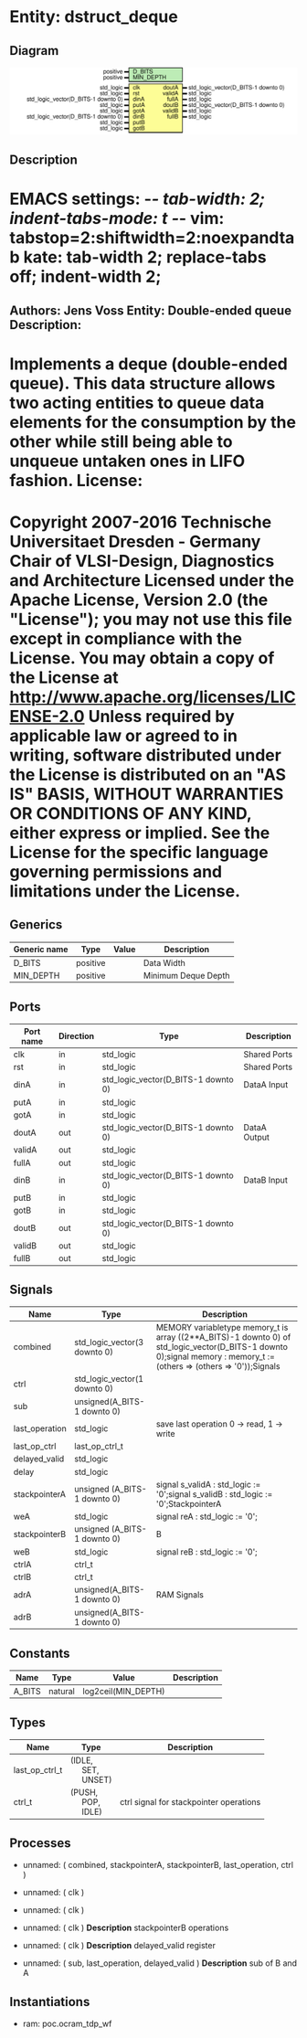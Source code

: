 # Entity: dstruct_deque

## Diagram

![Diagram](dstruct_deque.svg "Diagram")
## Description

EMACS settings: -*-  tab-width: 2; indent-tabs-mode: t -*-
vim: tabstop=2:shiftwidth=2:noexpandtab
kate: tab-width 2; replace-tabs off; indent-width 2;
=============================================================================
Authors:     Jens Voss
Entity:      Double-ended queue
Description:
-------------------------------------
Implements a deque (double-ended queue). This data structure allows two
acting entities to queue data elements for the consumption by the other while
still being able to unqueue untaken ones in LIFO fashion.
License:
=============================================================================
Copyright 2007-2016 Technische Universitaet Dresden - Germany
                    Chair of VLSI-Design, Diagnostics and Architecture
Licensed under the Apache License, Version 2.0 (the "License");
you may not use this file except in compliance with the License.
You may obtain a copy of the License at
             http://www.apache.org/licenses/LICENSE-2.0
Unless required by applicable law or agreed to in writing, software
distributed under the License is distributed on an "AS IS" BASIS,
WITHOUT WARRANTIES OR CONDITIONS OF ANY KIND, either express or implied.
See the License for the specific language governing permissions and
limitations under the License.
=============================================================================
## Generics

| Generic name | Type     | Value | Description         |
| ------------ | -------- | ----- | ------------------- |
| D_BITS       | positive |       | Data Width          |
| MIN_DEPTH    | positive |       | Minimum Deque Depth |
## Ports

| Port name | Direction | Type                                | Description  |
| --------- | --------- | ----------------------------------- | ------------ |
| clk       | in        | std_logic                           | Shared Ports |
| rst       | in        | std_logic                           | Shared Ports |
| dinA      | in        | std_logic_vector(D_BITS-1 downto 0) | DataA Input  |
| putA      | in        | std_logic                           |              |
| gotA      | in        | std_logic                           |              |
| doutA     | out       | std_logic_vector(D_BITS-1 downto 0) | DataA Output |
| validA    | out       | std_logic                           |              |
| fullA     | out       | std_logic                           |              |
| dinB      | in        | std_logic_vector(D_BITS-1 downto 0) | DataB Input  |
| putB      | in        | std_logic                           |              |
| gotB      | in        | std_logic                           |              |
| doutB     | out       | std_logic_vector(D_BITS-1 downto 0) |              |
| validB    | out       | std_logic                           |              |
| fullB     | out       | std_logic                           |              |
## Signals

| Name           | Type                         | Description                                                                                                                                                           |
| -------------- | ---------------------------- | --------------------------------------------------------------------------------------------------------------------------------------------------------------------- |
| combined       | std_logic_vector(3 downto 0) | MEMORY variabletype memory_t is array ((2**A_BITS)-1 downto 0) of std_logic_vector(D_BITS-1 downto 0);signal memory : memory_t := (others => (others => '0'));Signals |
| ctrl           | std_logic_vector(1 downto 0) |                                                                                                                                                                       |
| sub            | unsigned(A_BITS-1 downto 0)  |                                                                                                                                                                       |
| last_operation | std_logic                    | save last operation 0 -> read, 1 -> write                                                                                                                             |
| last_op_ctrl   | last_op_ctrl_t               |                                                                                                                                                                       |
| delayed_valid  | std_logic                    |                                                                                                                                                                       |
| delay          | std_logic                    |                                                                                                                                                                       |
| stackpointerA  | unsigned (A_BITS-1 downto 0) | signal s_validA : std_logic := '0';signal s_validB : std_logic := '0';StackpointerA                                                                                   |
| weA            | std_logic                    | signal reA : std_logic := '0';                                                                                                                                        |
| stackpointerB  | unsigned (A_BITS-1 downto 0) | B                                                                                                                                                                     |
| weB            | std_logic                    | signal reB : std_logic := '0';                                                                                                                                        |
| ctrlA          | ctrl_t                       |                                                                                                                                                                       |
| ctrlB          | ctrl_t                       |                                                                                                                                                                       |
| adrA           | unsigned(A_BITS-1 downto 0)  | RAM Signals                                                                                                                                                           |
| adrB           | unsigned(A_BITS-1 downto 0)  |                                                                                                                                                                       |
## Constants

| Name   | Type    | Value                | Description |
| ------ | ------- | -------------------- | ----------- |
| A_BITS | natural |  log2ceil(MIN_DEPTH) |             |
## Types

| Name           | Type                                                                                        | Description                             |
| -------------- | ------------------------------------------------------------------------------------------- | --------------------------------------- |
| last_op_ctrl_t | (IDLE,<br><span style="padding-left:20px"> SET,<br><span style="padding-left:20px"> UNSET)  |                                         |
| ctrl_t         | (PUSH,<br><span style="padding-left:20px"> POP,<br><span style="padding-left:20px"> IDLE)   | ctrl signal for stackpointer operations |
## Processes
- unnamed: ( combined, stackpointerA, stackpointerB, last_operation, ctrl )
- unnamed: ( clk )
- unnamed: ( clk )
- unnamed: ( clk )
**Description**
stackpointerB operations

- unnamed: ( clk )
**Description**
delayed_valid register

- unnamed: ( sub, last_operation, delayed_valid )
**Description**
sub of B and A

## Instantiations

- ram: poc.ocram_tdp_wf
